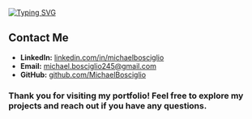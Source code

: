 
[![Typing SVG](https://readme-typing-svg.demolab.com?font=Ubuntu&size=35&duration=3000&pause=10000&color=42C3F7&vCenter=true&random=false&width=700&height=60&lines=MICHAEL+BOSCIGLIO'S+PORTFOLIO)](https://git.io/typing-svg)

## Contact Me

- **LinkedIn:** [linkedin.com/in/michaelbosciglio](linkedin.com/in/michaelbosciglio)
- **Email:** [michael.bosciglio245@gmail.com](mailto:michael.bosciglio245@gmail.com)
- **GitHub:** [github.com/MichaelBosciglio](github.com/MichaelBosciglio)

### Thank you for visiting my portfolio! Feel free to explore my projects and reach out if you have any questions.
